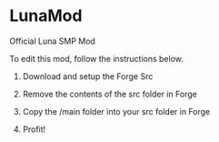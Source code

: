 LunaMod
=======

Official Luna SMP Mod

To edit this mod, follow the instructions below.

1) Download and setup the Forge Src

2) Remove the contents of the src folder in Forge

3) Copy the /main folder into your src folder in Forge

4) Profit!
